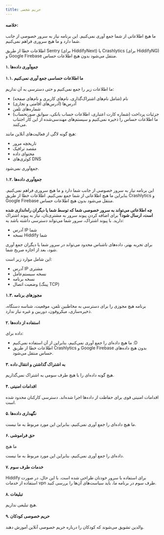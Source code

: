 ```yaml
---
title: حریم شخصی
---
```




#### خلاصه:

ما هیچ اطلاعاتی از شما جمع آوری نمی‌کنیم. این برنامه نیاز به سرور خصوصی از جانب شما دارد و ما هیچ سروری فراهم نمی‌کنیم.

اطلاعات خطا از طریق Sentry (برای HiddifyNext) یا Crashlytics (برای HiddifyNG) و Google Firebase منتقل می‌شود بدون هیچ اطلاعات حساس.

#### ۱. جمع‌آوری داده‌ها

#### ۱.۱. ما اطلاعات حساسی جمع آوری نمی‌کنیم

ما اطلاعات زیر را جمع نمی‌کنیم و حتی دسترسی به آن نداریم:

- نام (شامل نام‌های اشتراک‌گذاری، نام‌های کاربری و نام‌های صفحه)
- آدرس‌ها (آدرس‌های اقامتی و تجاری)
- شماره‌های تلفن
- جزئیات پرداخت (شماره کارت اعتباری، اطلاعات حساب بانکی، سوابق صورتحساب)
  ما اطلاعات حساس را ذخیره نمی‌کنیم و سیستم‌های مهندسی‌شده از این کار اجتناب می‌کنند.

هیچ گونه لاگی از فعالیت‌های آنلاین مانند:

- تاریخچه مرور
- مقصد ترافیک
- محتوای داده
- کوئری‌های DNS

جمع‌آوری نمی‌شود.

#### ۱.۲. جمع‌آوری داده‌ها

این برنامه نیاز به سرور خصوصی از جانب شما دارد و ما هیچ سروری فراهم نمی‌کنیم. بنابراین ما هیچ اطلاعاتی از شما جمع نمی‌کنیم.
اطلاعات خطا از طریق Crashlytics و Google Firebase منتقل می‌شود بدون هیچ اطلاعات حساس.

**چه اطلاعاتی می‌تواند به سرور خصوصی شما که توسط شما یا دیگران راه‌اندازی شده است، ارسال شود؟**
برای اضافه کردن پیوند سرور به مشتری‌تان، نیاز به پیوند اشتراک دارید. با پیوند اشتراک، سرور شما می‌تواند دسترسی داشته باشد به:

- آدرس IP شما
- نسخه Hiddify شما

برای تجربه بهتر، داده‌های ناشناس محدود می‌تواند در سرور شما یا دیگران جمع آوری شود، بعد از اجازه صریح شما.

این شامل موارد زیر است:

- آدرس IP مشتری
- نسخه سیستم‌عامل
- نسخه برنامه
- وضعیت اتصال (پینگ TCP)

#### ۱.۳. مجوزهای برنامه

برنامه هیچ مجوزی را برای دسترسی به مخاطبین تلفن، موقعیت، شناسه دستگاه، ذخیره‌سازی، میکروفون، دوربین و غیره نیاز ندارد.

#### ۲. استفاده از داده‌ها

داده برای:

- ما هیچ داده‌ای را جمع آوری نمی‌کنیم، بنابراین از آن استفاده نمی‌کنیم :D
- اطلاعات خطا از طریق Crashlytics و Google Firebase بدون هیچ داده‌های حساس منتقل می‌شود.

#### ۳. به اشتراک گذاشتن و انتقال داده

هیچ گونه داده‌ای را با هیچ طرف سومی به اشتراک نمی‌گذاریم.

#### ۴. اقدامات امنیتی

اقدامات امنیتی قوی برای حفاظت از داده‌ها اجرا شده‌اند. دسترسی کارکنان محدود شده است.

#### ۵. نگهداری داده‌ها

ما هیچ داده‌ای را جمع آوری نمی‌کنیم، بنابراین این مورد مربوط به ما نیست.

#### ۶. حق فراموشی

ما هیچ

 داده‌ای را جمع آوری نمی‌کنیم، بنابراین این مورد مربوط به ما نیست.

#### ۷. خدمات طرف سوم

Hiddify برای استفاده با سرور خودتان طراحی شده است. با این حال، در صورت استفاده از خدمات vpn طرف سوم در برنامه ما، باید سیاست‌های آن‌ها را بررسی کنید.

#### ۸. تبلیغات

هیچ تبلیغی نداریم.

#### ۹. حریم خصوصی کودکان

والدین تشویق می‌شوند که کودکان را درباره حریم خصوصی آنلاین آموزش دهند.